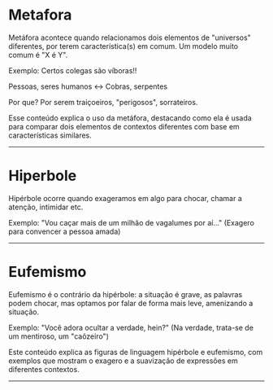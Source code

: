 # Metafora


Metáfora acontece quando relacionamos dois elementos de "universos" diferentes, por terem característica(s) em comum. Um modelo muito comum é "X é Y".

Exemplo: Certos colegas são víboras!!

Pessoas, seres humanos ↔ Cobras, serpentes

Por que?
Por serem traiçoeiros, "perigosos", sorrateiros.

Esse conteúdo explica o uso da metáfora, destacando como ela é usada para comparar dois elementos de contextos diferentes com base em características similares.

---

# Hiperbole


Hipérbole ocorre quando exageramos em algo para chocar, chamar a atenção, intimidar etc.

Exemplo:
"Vou caçar mais de um milhão de vagalumes por aí..."
(Exagero para convencer a pessoa amada)

---

# Eufemismo

Eufemismo é o contrário da hipérbole: a situação é grave, as palavras podem chocar, mas optamos por falar de forma mais leve, amenizando a situação.

Exemplo:
"Você adora ocultar a verdade, hein?"
(Na verdade, trata-se de um mentiroso, um "caôzeiro")

Este conteúdo explica as figuras de linguagem hipérbole e eufemismo, com exemplos que mostram o exagero e a suavização de expressões em diferentes contextos.

---

